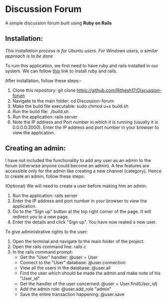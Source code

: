 # Discussion Forum

A simple discussion forum built using **Ruby on Rails**

## Installation:
*This installation process is for Ubuntu users. For Windows users, a similar approach is to be done*

To rum this application, we first need to have ruby and rails installed in our system. We can follow [this](https://gorails.com/setup/ubuntu/16.04) link to install ruby and rails.

After installation, follow these steps:-
1) Clone this repository: git clone https://github.com/Rithesh17/Discussion-forum
2) Navigate to the main folder: cd Discussion-forum
3) Make the build file executable: sudo chmod u+x build.sh
4) Run the build file: ./build.sh
5) Run the application: rails server
6) Note the IP address and Port number in which it is running (usually it is 0.0.0.0:3000). Enter the IP address and port number in your browser to view the application.

## Creating an admin:
I have not included the functionality to add any user as an admin to the forum (otherwise anyone could become an admin). A few features are accessible only for the admin like creating a new channel (category). Hence to create an admin, follow these steps:

(Optional) We will need to create a user before making him an admin.
1) Run the application: rails server
2) Enter the IP address and port number in your browser to view the application.
3) Go to the "Sign up" button at the top right corner of the page. It will redirect you to a new page.
4) Enter the details and click "Sign up". You have now reated a new user.

To give administrative rights to the user:
1) Open the terminal and navigate to the main folder of the project.
2) Open the rails command line: rails c
3) In the rails command prompt:
    * Get the "User" handler: @user = User
    * Connect to the "User" database: @user.connection
    * View all the users in the database: @user.all
    * Find the user which should be made the admin and make note of his "User_id"
    * Get the handler of the user concerned: @user = User.find(*User_id*)
    * Add the admin role: @user.add_role "admin"
    * Save the entire transaction happening: @user.save
